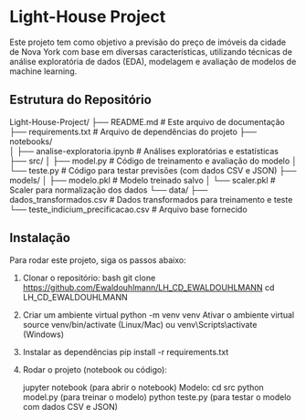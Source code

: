 # Light-House Project
Este projeto tem como objetivo a previsão do preço de imóveis da cidade de Nova York com base em diversas características, utilizando técnicas de análise exploratória de dados (EDA), modelagem e avaliação de modelos de machine learning.


## Estrutura do Repositório
Light-House-Project/
├── README.md                      # Este arquivo de documentação
├── requirements.txt               # Arquivo de dependências do projeto
├── notebooks/                     
│   ├── analise-exploratoria.ipynb          # Análises exploratórias e estatísticas
├── src/
│   ├── model.py                   # Código de treinamento e avaliação do modelo
│   └── teste.py                   # Código para testar previsões (com dados CSV e JSON)
├── models/
│   ├── modelo.pkl                 # Modelo treinado salvo
│   └── scaler.pkl                 # Scaler para normalização dos dados
└── data/
    ├── dados_transformados.csv    # Dados transformados para treinamento e teste
    └── teste_indicium_precificacao.csv  # Arquivo base fornecido


## Instalação
Para rodar este projeto, siga os passos abaixo:
1. Clonar o repositório:
    bash
    git clone https://github.com/Ewaldouhlmann/LH_CD_EWALDOUHLMANN
    cd LH_CD_EWALDOUHLMANN
2. Criar um ambiente virtual
    python -m venv venv
    Ativar o ambiente virtual
    source venv/bin/activate (Linux/Mac) ou venv\Scripts\activate (Windows)

3. Instalar as dependências
    pip install -r requirements.txt

4. Rodar o projeto (notebook ou código):

    jupyter notebook (para abrir o notebook)
    Modelo: 
        cd src
            python model.py (para treinar o modelo)
            python teste.py (para testar o modelo com dados CSV e JSON)

